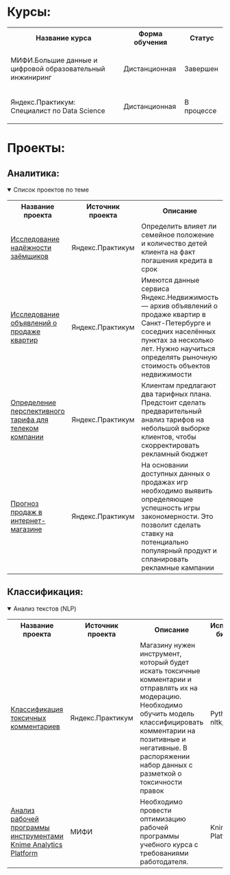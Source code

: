 <!--
**balyberdinalex/balyberdinalex** is a ✨ _special_ ✨ repository because its `README.md` (this file) appears on your GitHub profile.

Here are some ideas to get you started:

- 🔭 I’m currently working on ...
- 🌱 I’m currently learning ...
- 👯 I’m looking to collaborate on ...
- 🤔 I’m looking for help with ...
- 💬 Ask me about ...
- 📫 How to reach me: ...
- 😄 Pronouns: ...
- ⚡ Fun fact: ...
-->
# Курсы:
<table>
<tr>
  <th>Название курса</th>
  <th>Форма обучения</th>
  <th>Статус</th>
</tr> 
<tr>
  <td>
   <p>МИФИ.Большие данные и цифровой образовательный инжиниринг </p>
  </td>
  <td>Дистанционная</td>
  <td>Завершен</td>
</tr> 
<tr>
  <td><p>Яндекс.Практикум: Специалист по Data Science</p></td>
  <td>Дистанционная</td>
  <td>В процессе</td>
</tr> 
</table>



# Проекты:
## Аналитика:
<details open>
  <summary>Список проектов по теме</summary>
<table>
<tr>
  <th>Название проекта</th>
  <th>Источник проекта</th>
  <th>Описание</th>
  <th>Используемые библиотеки</th>
</tr> 
  
<tr>
  <td><a href = "https://github.com/balyberdinalex/Educational-projects/tree/main/Data-preparation-and-visualize-for-estate-market">Исследование надёжности заёмщиков</a></td>
  <td>Яндекс.Практикум</td>
  <td>Определить влияет ли семейное положение и количество детей клиента на факт погашения кредита в срок</td>
  <td>Python,
Pandas</td>
</tr>

<tr>
  <td><a href = "https://github.com/balyberdinalex/Data-preparation-and-visualize-for-estate-market">Исследование объявлений о продаже квартир</a></td>
  <td>Яндекс.Практикум</td>
  <td>Имеются данные сервиса Яндекс.Недвижимость — архив объявлений о продаже квартир в Санкт-Петербурге и соседних населённых пунктах за несколько лет. Нужно научиться определять рыночную стоимость объектов недвижимости</td>
  <td>Python,
Pandas,
Matplotlib</td>
</tr>

<tr>
  <td><a href = "https://github.com/balyberdinalex/Mobile-tariffs-analysis">Определение перспективного тарифа для телеком компании</a></td>
  <td>Яндекс.Практикум</td>
  <td>Клиентам предлагают два тарифных плана. Предстоит сделать предварительный анализ тарифов на небольшой выборке клиентов, чтобы скорректировать рекламный бюджет</td>
  <td>Python,
Pandas,
Matplotlib,
NumPy
SciPy</td>
</tr>

<tr>
  <td><a href = "https://github.com/balyberdinalex/Game-market-analysis">Прогноз продаж в интернет-магазине</a></td>
  <td>Яндекс.Практикум</td>
  <td>На основании доступных данных о продажах игр необходимо выявить определяющие успешность игры закономерности. Это позволит сделать ставку на потенциально популярный продукт и спланировать рекламные кампании</td>
  <td>Python,
Pandas,
NumPy,
Matplotlib
</td>
</tr>
</table>
</details>

## Классификация:

<!-- NLP-->

<details open>
  <summary>Анализ текстов (NLP)</summary>
<table>
<tr>
  <th>Название проекта</th>
  <th>Источник проекта</th>
  <th>Описание</th>
  <th>Используемые библиотеки</th>
</tr> 
<tr>
  <td><a href = "https://github.com/balyberdinalex/Toxic-Tweets">Классификация токсичных комментариев</a></td>
  <td>Яндекс.Практикум</td>
  <td>Магазину нужен инструмент, который будет искать токсичные комментарии и отправлять их на модерацию. Необходимо обучить модель классифицировать комментарии на позитивные и негативные. В распоряжении набор данных с разметкой о токсичности правок</td>
  <td>
  Python,
  Pandas,
  nltk,
  tf-idf

</td>
</tr>
<tr>
  <td><a href = "https://github.com/balyberdinalex/Resume-analysis/">Анализ рабочей программы инструментами Knime Analytics Platform</a></td>
  <td>МИФИ</td>
  <td>Необходимо провести оптимизацию рабочей программы учебного курса с требованиями работодателя.</td>
  <td>
 Knime Analytics Platform

</td>
</tr>
</table>
</details>
